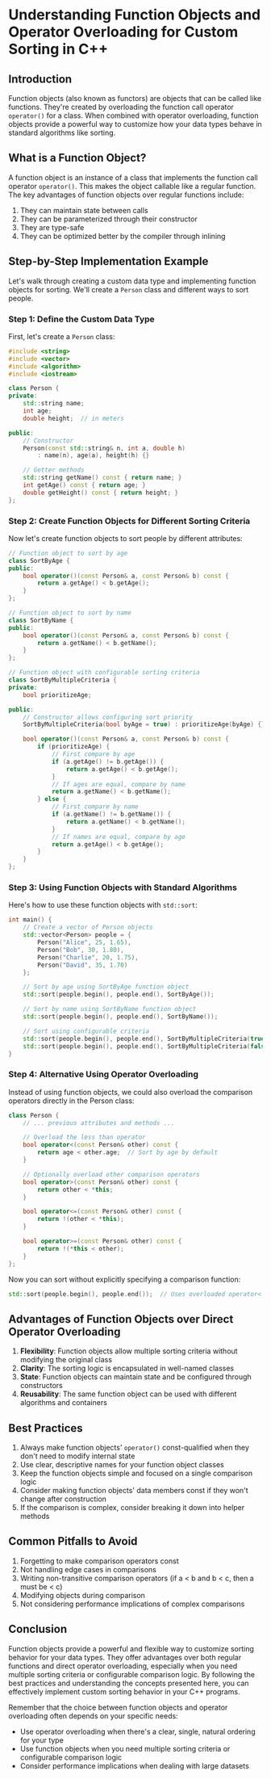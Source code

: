# Understanding Function Objects and Operator Overloading for Custom Sorting in C++

## Introduction

Function objects (also known as functors) are objects that can be called like functions. They're created by overloading the function call operator `operator()` for a class. When combined with operator overloading, function objects provide a powerful way to customize how your data types behave in standard algorithms like sorting.

## What is a Function Object?

A function object is an instance of a class that implements the function call operator `operator()`. This makes the object callable like a regular function. The key advantages of function objects over regular functions include:

1. They can maintain state between calls
2. They can be parameterized through their constructor
3. They are type-safe
4. They can be optimized better by the compiler through inlining


## Step-by-Step Implementation Example

Let's walk through creating a custom data type and implementing function objects for sorting. We'll create a `Person` class and different ways to sort people.

### Step 1: Define the Custom Data Type

First, let's create a `Person` class:

```cpp
#include <string>
#include <vector>
#include <algorithm>
#include <iostream>

class Person {
private:
    std::string name;
    int age;
    double height;  // in meters

public:
    // Constructor
    Person(const std::string& n, int a, double h) 
        : name(n), age(a), height(h) {}

    // Getter methods
    std::string getName() const { return name; }
    int getAge() const { return age; }
    double getHeight() const { return height; }
};
```

### Step 2: Create Function Objects for Different Sorting Criteria

Now let's create function objects to sort people by different attributes:

```cpp
// Function object to sort by age
class SortByAge {
public:
    bool operator()(const Person& a, const Person& b) const {
        return a.getAge() < b.getAge();
    }
};

// Function object to sort by name
class SortByName {
public:
    bool operator()(const Person& a, const Person& b) const {
        return a.getName() < b.getName();
    }
};

// Function object with configurable sorting criteria
class SortByMultipleCriteria {
private:
    bool prioritizeAge;

public:
    // Constructor allows configuring sort priority
    SortByMultipleCriteria(bool byAge = true) : prioritizeAge(byAge) {}

    bool operator()(const Person& a, const Person& b) const {
        if (prioritizeAge) {
            // First compare by age
            if (a.getAge() != b.getAge()) {
                return a.getAge() < b.getAge();
            }
            // If ages are equal, compare by name
            return a.getName() < b.getName();
        } else {
            // First compare by name
            if (a.getName() != b.getName()) {
                return a.getName() < b.getName();
            }
            // If names are equal, compare by age
            return a.getAge() < b.getAge();
        }
    }
};
```

### Step 3: Using Function Objects with Standard Algorithms

Here's how to use these function objects with `std::sort`:

```cpp
int main() {
    // Create a vector of Person objects
    std::vector<Person> people = {
        Person("Alice", 25, 1.65),
        Person("Bob", 30, 1.80),
        Person("Charlie", 20, 1.75),
        Person("David", 35, 1.70)
    };

    // Sort by age using SortByAge function object
    std::sort(people.begin(), people.end(), SortByAge());

    // Sort by name using SortByName function object
    std::sort(people.begin(), people.end(), SortByName());

    // Sort using configurable criteria
    std::sort(people.begin(), people.end(), SortByMultipleCriteria(true));  // Prioritize age
    std::sort(people.begin(), people.end(), SortByMultipleCriteria(false)); // Prioritize name
}
```

### Step 4: Alternative Using Operator Overloading

Instead of using function objects, we could also overload the comparison operators directly in the Person class:

```cpp
class Person {
    // ... previous attributes and methods ...

    // Overload the less than operator
    bool operator<(const Person& other) const {
        return age < other.age;  // Sort by age by default
    }

    // Optionally overload other comparison operators
    bool operator>(const Person& other) const {
        return other < *this;
    }

    bool operator<=(const Person& other) const {
        return !(other < *this);
    }

    bool operator>=(const Person& other) const {
        return !(*this < other);
    }
};
```

Now you can sort without explicitly specifying a comparison function:

```cpp
std::sort(people.begin(), people.end());  // Uses overloaded operator<
```

## Advantages of Function Objects over Direct Operator Overloading

1. **Flexibility**: Function objects allow multiple sorting criteria without modifying the original class
2. **Clarity**: The sorting logic is encapsulated in well-named classes
3. **State**: Function objects can maintain state and be configured through constructors
4. **Reusability**: The same function object can be used with different algorithms and containers

## Best Practices

1. Always make function objects' `operator()` const-qualified when they don't need to modify internal state
2. Use clear, descriptive names for your function object classes
3. Keep the function objects simple and focused on a single comparison logic
4. Consider making function objects' data members const if they won't change after construction
5. If the comparison is complex, consider breaking it down into helper methods

## Common Pitfalls to Avoid

1. Forgetting to make comparison operators const
2. Not handling edge cases in comparisons
3. Writing non-transitive comparison operators (if a < b and b < c, then a must be < c)
4. Modifying objects during comparison
5. Not considering performance implications of complex comparisons

## Conclusion

Function objects provide a powerful and flexible way to customize sorting behavior for your data types. They offer advantages over both regular functions and direct operator overloading, especially when you need multiple sorting criteria or configurable comparison logic. By following the best practices and understanding the concepts presented here, you can effectively implement custom sorting behavior in your C++ programs.

Remember that the choice between function objects and operator overloading often depends on your specific needs:
- Use operator overloading when there's a clear, single, natural ordering for your type
- Use function objects when you need multiple sorting criteria or configurable comparison logic
- Consider performance implications when dealing with large datasets